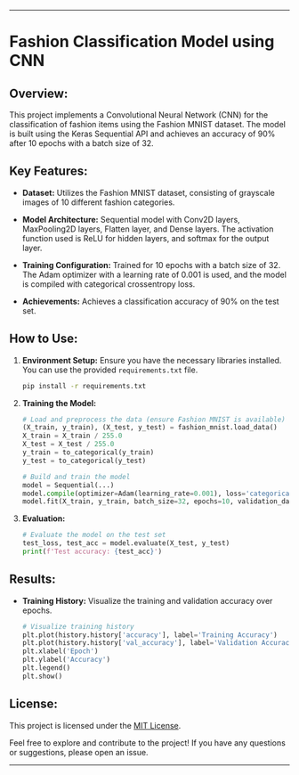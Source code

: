 
---

# Fashion Classification Model using CNN

## Overview:

This project implements a Convolutional Neural Network (CNN) for the classification of fashion items using the Fashion MNIST dataset. The model is built using the Keras Sequential API and achieves an accuracy of 90% after 10 epochs with a batch size of 32.

## Key Features:

- **Dataset:** Utilizes the Fashion MNIST dataset, consisting of grayscale images of 10 different fashion categories.
  
- **Model Architecture:** Sequential model with Conv2D layers, MaxPooling2D layers, Flatten layer, and Dense layers. The activation function used is ReLU for hidden layers, and softmax for the output layer.

- **Training Configuration:** Trained for 10 epochs with a batch size of 32. The Adam optimizer with a learning rate of 0.001 is used, and the model is compiled with categorical crossentropy loss.

- **Achievements:** Achieves a classification accuracy of 90% on the test set.

## How to Use:

1. **Environment Setup:** Ensure you have the necessary libraries installed. You can use the provided `requirements.txt` file.
  
   ```bash
   pip install -r requirements.txt
   ```

2. **Training the Model:**

   ```python
   # Load and preprocess the data (ensure Fashion MNIST is available)
   (X_train, y_train), (X_test, y_test) = fashion_mnist.load_data()
   X_train = X_train / 255.0
   X_test = X_test / 255.0
   y_train = to_categorical(y_train)
   y_test = to_categorical(y_test)

   # Build and train the model
   model = Sequential(...)
   model.compile(optimizer=Adam(learning_rate=0.001), loss='categorical_crossentropy', metrics=['accuracy'])
   model.fit(X_train, y_train, batch_size=32, epochs=10, validation_data=(X_test, y_test))
   ```

3. **Evaluation:**

   ```python
   # Evaluate the model on the test set
   test_loss, test_acc = model.evaluate(X_test, y_test)
   print(f'Test accuracy: {test_acc}')
   ```

## Results:

- **Training History:** Visualize the training and validation accuracy over epochs.

   ```python
   # Visualize training history
   plt.plot(history.history['accuracy'], label='Training Accuracy')
   plt.plot(history.history['val_accuracy'], label='Validation Accuracy')
   plt.xlabel('Epoch')
   plt.ylabel('Accuracy')
   plt.legend()
   plt.show()
   ```

## License:

This project is licensed under the [MIT License](LICENSE).

Feel free to explore and contribute to the project! If you have any questions or suggestions, please open an issue.

---

